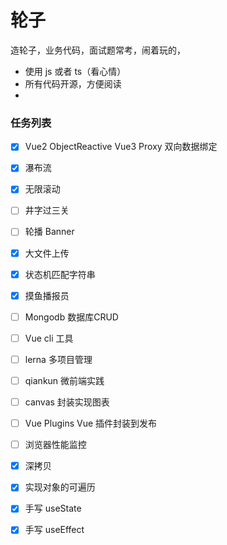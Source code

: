 # 轮子
造轮子，业务代码，面试题常考，闹着玩的，

* 使用 js 或者 ts（看心情）
* 所有代码开源，方便阅读
* 

### 任务列表

* [x] Vue2 ObjectReactive Vue3 Proxy 双向数据绑定
* [x] 瀑布流
* [x] 无限滚动
* [ ] 井字过三关
* [ ] 轮播 Banner
* [x] 大文件上传
* [x] 状态机匹配字符串
* [x] 摸鱼播报员
* [ ] Mongodb 数据库CRUD
* [ ] Vue cli 工具
* [ ] lerna 多项目管理
* [ ] qiankun 微前端实践
* [ ] canvas 封装实现图表
* [ ] Vue Plugins Vue 插件封装到发布
* [ ] 浏览器性能监控
* [x] 深拷贝
* [x] 实现对象的可遍历
* [x] 手写 useState
* [x] 手写 useEffect



